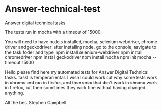 # Answer-technical-test
Answer digital technical tasks

The tests run in mocha with a timeout of 15000.

You will need to have nodejs installed, mocha, selenium webdriver, chrome driver and geckodriver:
after installing node, go to the console, navigate to the task folder and type:
npm install selenium-webdriver
npm install chromedriver
npm install geckodriver
npm install mocha
npm init
mocha --timeout 15000

Hello please find here my automated tests for Answer Digital Technical tasks.
task1 is temperamental. I wish I could work out why some tests work in chrome and not in firefox, and then ones that don't work in chrome work in firefox, but then sometimes they work fine without having changed anything.

All the best
Stephen Campbell
